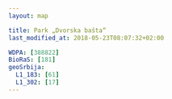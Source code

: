 ```yaml
---
layout: map

title: Park „Dvorska bašta“
last_modified_at: 2018-05-23T08:07:32+02:00

WDPA: [388822]
BioRaS: [181]
geoSrbija:
  L1_183: [61]
  L1_302: [17]
---
```

